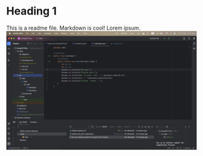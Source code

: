 # Heading 1
This is a readme file. Markdown is cool! Lorem ipsum.
![screenshot.png](../../../../screenshot.png)